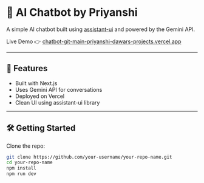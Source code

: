 # 🤖 AI Chatbot by Priyanshi

A simple AI chatbot built using [assistant-ui](https://github.com/assitant-ui/assistant-ui) and powered by the Gemini API.

Live Demo 👉 [chatbot-git-main-priyanshi-dawars-projects.vercel.app](https://chatbot-git-main-priyanshi-dawars-projects.vercel.app)

---

## 🚀 Features

- Built with Next.js
- Uses Gemini API for conversations
- Deployed on Vercel
- Clean UI using assistant-ui library

---

## 🛠️ Getting Started

Clone the repo:

```bash
git clone https://github.com/your-username/your-repo-name.git
cd your-repo-name
npm install
npm run dev
